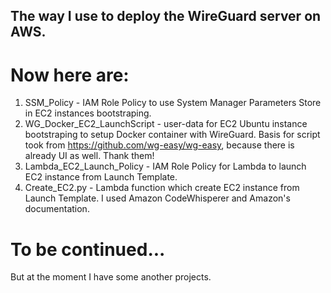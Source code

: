 ## The way I use to deploy the WireGuard server on AWS.

# Now here are:
1. SSM_Policy - IAM Role Policy to use System Manager Parameters Store in EC2 instances bootstraping.
2. WG_Docker_EC2_LaunchScript - user-data for EC2 Ubuntu instance bootstraping to setup Docker container with WireGuard. Basis for script took from https://github.com/wg-easy/wg-easy, because there is already UI as well. Thank them!
3. Lambda_EC2_Launch_Policy - IAM Role Policy for Lambda to launch EC2 instance from Launch Template.
4. Create_EC2.py - Lambda function which create EC2 instance from Launch Template. I used Amazon CodeWhisperer and Amazon's documentation.

# To be continued...
But at the moment I have some another projects.
